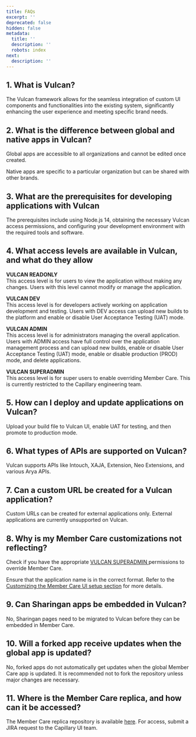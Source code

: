 ```yaml
---
title: FAQs
excerpt: ''
deprecated: false
hidden: false
metadata:
  title: ''
  description: ''
  robots: index
next:
  description: ''
---
```

## 1. What is Vulcan?

The Vulcan framework allows for the seamless integration of custom UI components and functionalities into the existing system, significantly enhancing the user experience and meeting specific brand needs.

## 2. What is the difference between global and native apps in Vulcan?

Global apps are accessible to all organizations and cannot be edited once created.

Native apps are specific to a particular organization but can be shared with other brands.

## 3. What are the prerequisites for developing applications with Vulcan

The prerequisites include using Node.js 14, obtaining the necessary Vulcan access permissions, and configuring your development environment with the required tools and software.

## 4. What access levels are available in Vulcan, and what do they allow

**VULCAN READONLY**\
This access level is for users to view the application without making any changes. Users with this level cannot modify or manage the application.

**VULCAN DEV**\
This access level is for developers actively working on application development and testing. Users with DEV access can upload new builds to the platform and enable or disable User Acceptance Testing (UAT) mode.

**VULCAN ADMIN**\
This access level is for administrators managing the overall application. Users with ADMIN access have full control over the application management process and can upload new builds, enable or disable User Acceptance Testing (UAT) mode, enable or disable production (PROD) mode, and delete applications.

**VULCAN SUPERADMIN**\
This access level is for super users to enable overriding Member Care. This is currently restricted to the Capillary engineering team.

## 5. How can I deploy and update applications on Vulcan?

Upload your build file to Vulcan UI, enable UAT for testing, and then promote to production mode.

## 6. What types of APIs are supported on Vulcan?

Vulcan supports APIs like Intouch, XAJA, Extension, Neo Extensions, and various Arya APIs.

## 7. Can a custom URL be created for a Vulcan application?

Custom URLs can be created for external applications only. External applications are currently unsupported on Vulcan.

## 8. Why is my Member Care customizations not reflecting?

Check if you have the appropriate [VULCAN SUPERADMIN ](https://docs.capillarytech.com/docs/vulcan-getting-started#access-roles)permissions to override Member Care.

Ensure that the application name is in the correct format. Refer to the [Customizing the Member Care UI setup section](https://docs.capillarytech.com/docs/customizing-the-member-care-ui#set-up-the-vulcan-application) for more details.

## 9. Can Sharingan apps be embedded in Vulcan?

No, Sharingan pages need to be migrated to Vulcan before they can be embedded in Member Care.

## 10. Will a forked app receive updates when the global app is updated?

No, forked apps do not automatically get updates when the global Member Care app is updated. It is recommended not to fork the repository unless major changes are necessary.

## 11. Where is the Member Care replica, and how can it be accessed?

The Member Care replica repository is available [here](https://github.com/Capillary/cap-member-care-vulcan-replica). For access, submit a JIRA request to the Capillary UI team.